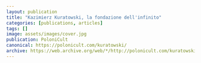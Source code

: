 ```yaml
---
layout: publication
title: "Kazimierz Kuratowski, la fondazione dell'infinito"
categories: [publications, articles]
tags: []
image: assets/images/cover.jpg
publication: PoloniCult
canonical: https://polonicult.com/kuratowski/
archive: https://web.archive.org/web/*/http://polonicult.com/kuratowski/
---
```

